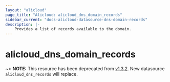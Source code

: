 ```yaml
---
layout: "alicloud"
page_title: "Alicloud: alicloud_dns_domain_records"
sidebar_current: "docs-alicloud-datasource-dns-domain-records"
description: |-
    Provides a list of records available to the domain.
---
```


# alicloud\_dns\_domain\_records

~> **NOTE:** This resource has been deprecated from [v1.3.2](https://github.com/alibaba/terraform-provider/releases/tag/V1.3.2). New datasource `alicloud_dns_records` will replace.
